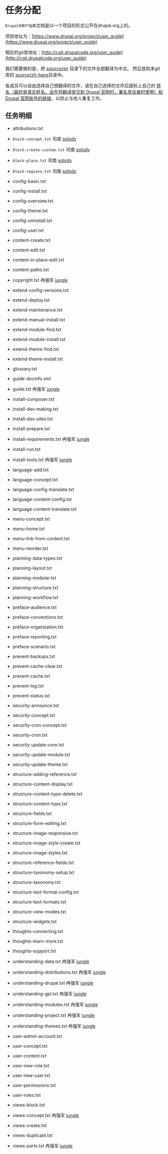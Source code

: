 # 任务分配
`Drupal8用户指南`文档是以一个项目的形式公开在drupal.org上的。

项目地址为：[https://www.drupal.org/project/user_guide](https://www.drupal.org/project/user_guide)

相应的git库地址：[http://cgit.drupalcode.org/user_guide](http://cgit.drupalcode.org/user_guide)

我们需要做的是，把 [soiurce/en](http://cgit.drupalcode.org/user_guide/tree/source/en) 目录下的文件全部翻译为中文。
然后放到本git库的 [source/zh-hans](source/zh-hans)目录中。

各成员可以自由选择自己想翻译的文件，请在自己选择的文件后面标上自己的 [姓名（最好是真实姓名，会在将翻译提交到 Drupal 官网时，署名责任者时使用）和 Drupal 官网账号的链接](members.md)，以防止与他人重复工作。

## 任务明细

- attributions.txt 

- `block-concept.txt`       司南 [solody](https://github.com/solody)

- `block-create-custom.txt` 司南 [solody](https://github.com/solody)

- `block-place.txt`         司南 [solody](https://github.com/solody)

- `block-regions.txt`       司南 [solody](https://github.com/solody)

- config-basic.txt

- config-install.txt

- config-overview.txt

- config-theme.txt

- config-uninstall.txt

- config-user.txt

- content-create.txt

- content-edit.txt

- content-in-place-edit.txt

- content-paths.txt

- copyright.txt 冉强军 [jungle](https://drupal.org/u/jungle)

- extend-config-versions.txt

- extend-deploy.txt

- extend-maintenance.txt

- extend-manual-install.txt

- extend-module-find.txt

- extend-module-install.txt

- extend-theme-find.txt

- extend-theme-install.txt

- glossary.txt

- guide-docinfo.xml

- guide.txt 冉强军 [jungle](https://drupal.org/u/jungle)

- install-composer.txt

- install-dev-making.txt

- install-dev-sites.txt

- install-prepare.txt

- install-requirements.txt 冉强军 [jungle](https://drupal.org/u/jungle)

- install-run.txt

- install-tools.txt 冉强军 [jungle](https://drupal.org/u/jungle)

- language-add.txt

- language-concept.txt

- language-config-translate.txt

- language-content-config.txt

- language-content-translate.txt

- menu-concept.txt

- menu-home.txt

- menu-link-from-content.txt

- menu-reorder.txt

- planning-data-types.txt

- planning-layout.txt

- planning-modular.txt

- planning-structure.txt

- planning-workflow.txt

- preface-audience.txt

- preface-conventions.txt

- preface-organization.txt

- preface-reporting.txt

- preface-scenario.txt

- prevent-backups.txt

- prevent-cache-clear.txt

- prevent-cache.txt

- prevent-log.txt

- prevent-status.txt

- security-announce.txt

- security-concept.txt

- security-cron-concept.txt

- security-cron.txt

- security-update-core.txt

- security-update-module.txt

- security-update-theme.txt

- structure-adding-reference.txt

- structure-content-display.txt

- structure-content-type-delete.txt

- structure-content-type.txt

- structure-fields.txt

- structure-form-editing.txt

- structure-image-responsive.txt

- structure-image-style-create.txt

- structure-image-styles.txt

- structure-reference-fields.txt

- structure-taxonomy-setup.txt

- structure-taxonomy.txt

- structure-text-format-config.txt

- structure-text-formats.txt

- structure-view-modes.txt

- structure-widgets.txt

- thoughts-connecting.txt

- thoughts-learn-more.txt

- thoughts-support.txt

- understanding-data.txt 冉强军 [jungle](https://drupal.org/u/jungle)

- understanding-distributions.txt 冉强军 [jungle](https://drupal.org/u/jungle)

- understanding-drupal.txt 冉强军 [jungle](https://drupal.org/u/jungle)

- understanding-gpl.txt 冉强军 [jungle](https://drupal.org/u/jungle)

- understanding-modules.txt 冉强军 [jungle](https://drupal.org/u/jungle)
 
- understanding-project.txt 冉强军 [jungle](https://drupal.org/u/jungle)

- understanding-themes.txt 冉强军 [jungle](https://drupal.org/u/jungle)

- user-admin-account.txt

- user-concept.txt

- user-content.txt

- user-new-role.txt

- user-new-user.txt

- user-permissions.txt

- user-roles.txt

- views-block.txt

- views-concept.txt 冉强军 [jungle](https://drupal.org/u/jungle)

- views-create.txt

- views-duplicate.txt 

- views-parts.txt 冉强军 [jungle](https://drupal.org/u/jungle)
